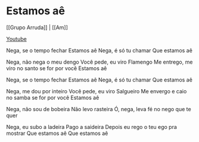 # Estamos aê

[[Grupo Arruda]] | [[Am]]

[Youtube](https://www.youtube.com/watch?v=Cw7xZYRIc-Q)

Nega, se o tempo fechar
Estamos aê
Nega, é só tu chamar
Que estamos aê

Nega, não nega o meu dengo
Você pede, eu viro Flamengo
Me entrego, me viro no santo se for por você
Estamos aê

Nega, se o tempo fechar
Estamos aê
Nega, é só tu chamar
Que estamos aê

Nega, me dou por inteiro
Você pede, eu viro Salgueiro
Me envergo e caio no samba se for por você
Estamos aê

Nega, não sou de bobeira
Não levo rasteira
Ó, nega, leva fé no nego que te quer

Nega, eu subo a ladeira
Pago a saideira
Depois eu rego o teu ego pra mostrar
Que estamos aê
Que estamos aê